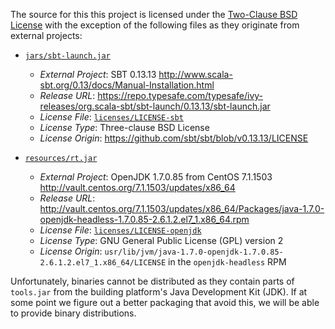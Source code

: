 The source for this this project is licensed under the
[Two-Clause BSD License](LICENSE.md) with the exception of the following files
as they originate from external projects:

- [`jars/sbt-launch.jar`](../jars/sbt-launch.jar)
  - _External Project_: SBT 0.13.13 <http://www.scala-sbt.org/0.13/docs/Manual-Installation.html>
  - _Release URL_: <https://repo.typesafe.com/typesafe/ivy-releases/org.scala-sbt/sbt-launch/0.13.13/sbt-launch.jar>
  - _License File_: [`licenses/LICENSE-sbt`](LICENSE-sbt)
  - _License Type_: Three-clause BSD License
  - _License Origin_: <https://github.com/sbt/sbt/blob/v0.13.13/LICENSE>

- [`resources/rt.jar`](../resources/rt.jar)
  - _External Project_: OpenJDK 1.7.0.85 from CentOS 7.1.1503 <http://vault.centos.org/7.1.1503/updates/x86_64>
  - _Release URL_: <http://vault.centos.org/7.1.1503/updates/x86_64/Packages/java-1.7.0-openjdk-headless-1.7.0.85-2.6.1.2.el7_1.x86_64.rpm>
  - _License File_: [`licenses/LICENSE-openjdk`](LICENSE-openjdk)
  - _License Type_: GNU General Public License (GPL) version 2
  - _License Origin_: `usr/lib/jvm/java-1.7.0-openjdk-1.7.0.85-2.6.1.2.el7_1.x86_64/LICENSE` in the `openjdk-headless` RPM

Unfortunately, binaries cannot be distributed as they contain parts of
`tools.jar` from the building platform's Java Development Kit (JDK).  If at
some point we figure out a better packaging that avoid this, we will be able
to provide binary distributions.
